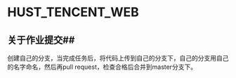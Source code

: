 # HUST_TENCENT_WEB

## 关于作业提交##

创建自己的分支，当完成任务后，将代码上传到自己的分支下，自己的分支用自己的名字命名，然后再pull request，检查合格后合并到master分支下。